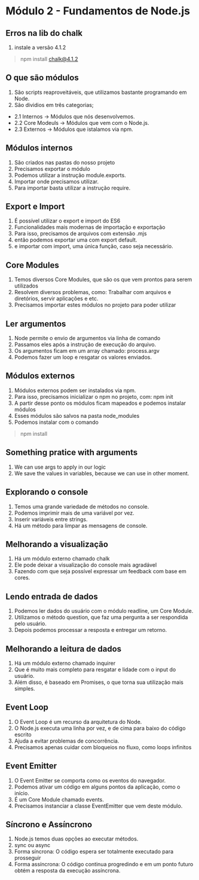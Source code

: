 # Módulo 2 - Fundamentos de Node.js

## Erros na lib do chalk
1. instale a versão 4.1.2
> npm install chalk@4.1.2

## O que são módulos
1. São scripts reaproveitáveis, que utilizamos bastante programando em Node.
2. São dividios em três categorias;
* 2.1 Internos -> Módulos que nós desenvolvemos.
* 2.2 Core Modeuls -> Módulos que vem com o Node.js.
* 2.3 Externos -> Módulos que istalamos via npm.

## Módulos internos
1. São criados nas pastas do nosso projeto
2. Precisamos exportar o módulo
3. Podemos utilizar a instrução module.exports.
4. Importar onde precisamos utilizar.
5. Para importar basta utilizar a instrução require.

## Export e Import
1. É possível utilizar o export e import do ES6
2. Funcionalidades mais modernas de importação e exportação
3. Para isso, precisamos de arquivos com extensão .mjs
4. então podemos exportar uma com export default.
5. e importar com import, uma única função, caso seja necessário.

## Core Modules
1. Temos diversos Core Modules, que são os que vem prontos para serem utilizados
2. Resolvem diversos problemas, como: Trabalhar com arquivos e diretórios, servir aplicações e etc.
3. Precisamos importar estes módulos no projeto para poder utilizar

## Ler argumentos 
1. Node permite o envio de argumentos via linha de comando
2. Passamos eles após a instrução de execução do arquivo.
3. Os argumentos ficam em um array chamado: process.argv
4. Podemos fazer um loop e resgatar os valores enviados.

## Módulos externos
1. Módulos externos podem ser instalados via npm.
2. Para isso, precisamos inicializar o npm no projeto, com: npm init
3. A partir desse ponto os módulos ficam mapeados e podemos instalar módulos
4. Esses módulos são salvos na pasta node_modules
5. Podemos instalar com o comando 
> npm install <nome>

## Something pratice with arguments
1. We can use args to apply in our logic
2. We save the values in variables, because we can use in other moment.

## Explorando o console
1. Temos uma grande variedade de métodos no console.
2. Podemos imprimir mais de uma variável por vez.
3. Inserir variáveis entre strings.
4. Há um método para limpar as mensagens de console.

## Melhorando a visualização
1. Há um módulo externo chamado chalk
2. Ele pode deixar a visualização do console mais agradável
3. Fazendo com que seja possível expressar um feedback com base em cores.

## Lendo entrada de dados
1. Podemos ler dados do usuário com o módulo readline, um Core Module.
2. Utilizamos o método question, que faz uma pergunta a ser respondida pelo usuário.
3. Depois podemos processar a resposta e entregar um retorno.

## Melhorando a leitura de dados
1. Há um módulo externo chamado inquirer
2. Que é muito mais completo para resgatar e lidade com o input do usuário.
3. Além disso, é baseado em Promises, o que torna sua utilização mais simples.

## Event Loop
1. O Event Loop é um recurso da arquitetura do Node.
2. O Node.js executa uma linha por vez, e de cima para baixo do código escrito
3. Ajuda a evitar problemas de concorrência.
4. Precisamos apenas cuidar com bloqueios no fluxo, como loops infinitos

## Event Emitter
1. O Event Emitter se comporta como os eventos do navegador.
2. Podemos ativar um código em alguns pontos da aplicação, como o início.
3. É um Core Module chamado events.
4. Precisamos instanciar a classe EventEmitter que vem deste módulo.

## Síncrono e Assíncrono
1. Node.js temos duas opções ao executar métodos.
2. sync ou async
3. Forma síncrona: O código espera ser totalmente executado para prosseguir
4. Forma assíncrona: O código continua progredindo e em um ponto futuro obtém a resposta da execução assíncrona.